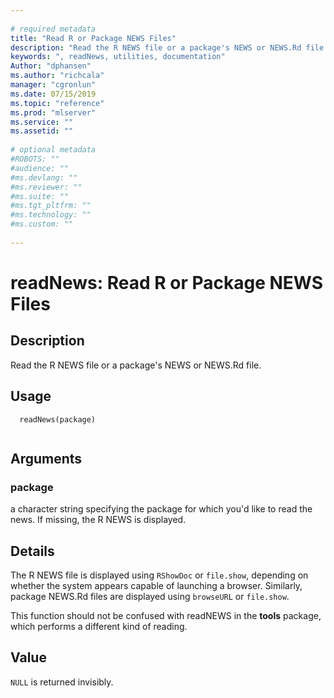 ```yaml
--- 
 
# required metadata 
title: "Read R or Package NEWS Files" 
description: "Read the R NEWS file or a package's NEWS or NEWS.Rd file." 
keywords: ", readNews, utilities, documentation" 
Author: "dphansen"
ms.author: "richcala" 
manager: "cgronlun" 
ms.date: 07/15/2019
ms.topic: "reference" 
ms.prod: "mlserver" 
ms.service: "" 
ms.assetid: "" 
 
# optional metadata 
#ROBOTS: "" 
#audience: "" 
#ms.devlang: "" 
#ms.reviewer: "" 
#ms.suite: "" 
#ms.tgt_pltfrm: "" 
#ms.technology: "" 
#ms.custom: "" 
 
--- 
```

 
 
 # readNews: Read R or Package NEWS Files 
 ## Description
 Read the R NEWS file or a package's NEWS or NEWS.Rd file. 
 
 ## Usage

```   
  readNews(package)
 
```
 
 ## Arguments

   
    
 ### package
 a character string specifying the package for which you'd like to read the  news. If missing, the R NEWS is displayed. 
  
 
 
 
 ## Details
 
The R NEWS file is displayed using `RShowDoc` or `file.show`, depending
on whether the system appears capable of launching a browser. Similarly, package NEWS.Rd
files are displayed using `browseURL` or `file.show`.

This function should not be confused with readNEWS in the **tools** package, 
which performs a different kind of reading.
 
 
 ## Value
 
`NULL` is returned invisibly.
 
 
 
 
 
